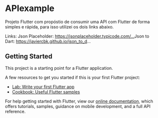 # APIexample

Projeto Flutter com propóstio de consumir uma API com Flutter de forma simples e rápida, para isso utilizei os dois links abaixo.

Links:
Json Placeholder: https://jsonplaceholder.typicode.com/...​
Json to Dart: https://javiercbk.github.io/json_to_d...

## Getting Started

This project is a starting point for a Flutter application.

A few resources to get you started if this is your first Flutter project:

- [Lab: Write your first Flutter app](https://flutter.dev/docs/get-started/codelab)
- [Cookbook: Useful Flutter samples](https://flutter.dev/docs/cookbook)

For help getting started with Flutter, view our
[online documentation](https://flutter.dev/docs), which offers tutorials,
samples, guidance on mobile development, and a full API reference.
